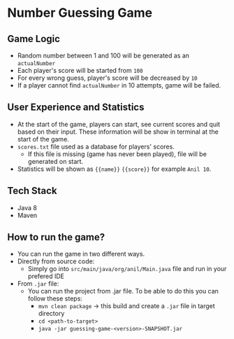 # Number Guessing Game

## Game Logic
- Random number between 1 and 100 will be generated as an `actualNumber`
- Each player's score will be started from `100` 
- For every wrong guess, player's score will be decreased by `10`
- If a player cannot find `actualNumber` in 10 attempts, game will be failed.

## User Experience and Statistics
- At the start of the game, players can start, see current scores and quit based on their input. These information will be show in terminal at the start of the game.
- `scores.txt` file used as a database for players' scores.
    - If this file is missing (game has never been played), file will be generated on start.
- Statistics will be shown as `{{name}}` `{{score}}` for example `Anil 10`.

## Tech Stack
- Java 8
- Maven

## How to run the game?
- You can run the game in two different ways.
- Directly from source code:
    - Simply go into `src/main/java/org/anil/Main.java` file and run in your prefered IDE
- From `.jar` file:
    - You can run the project from .jar file. To be able to do this you can follow these steps:
        - `mvn clean package` -> this build and create a `.jar` file in target directory
        - `cd <path-to-target>`
        - `java -jar guessing-game-<version>-SNAPSHOT.jar`
